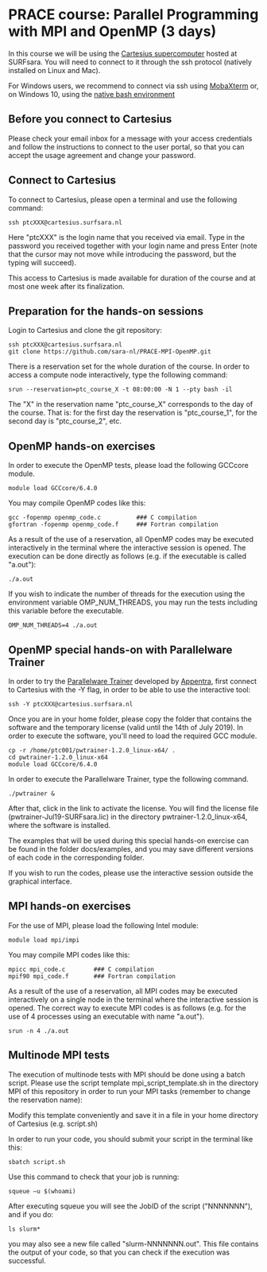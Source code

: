 # PRACE course: Parallel Programming with MPI and OpenMP (3 days)

In this course we will be using the [Cartesius supercomputer](https://userinfo.surfsara.nl/systems/cartesius) hosted at SURFsara. You will need to connect to it through the ssh protocol (natively installed on Linux and Mac).

For Windows users, we recommend to connect via ssh using [MobaXterm](https://mobaxterm.mobatek.net/) or, on Windows 10, using the [native bash environment](https://msdn.microsoft.com/en-us/commandline/wsl/install_guide)

## Before you connect to Cartesius

Please check your email inbox for a message with your access credentials and follow the instructions to connect to the user portal, so that you can accept the usage agreement and change your password.

## Connect to Cartesius

To connect to Cartesius, please open a terminal and use the following command:

    ssh ptcXXX@cartesius.surfsara.nl

Here "ptcXXX" is the login name that you received via email. Type in the password you received together with your login name and press Enter (note that the cursor may not move while introducing the password, but the typing will succeed).

This access to Cartesius is made available for duration of the course and at most one week after its finalization.

## Preparation for the hands-on sessions

Login to Cartesius and clone the git repository:

    ssh ptcXXX@cartesius.surfsara.nl
    git clone https://github.com/sara-nl/PRACE-MPI-OpenMP.git
    
There is a reservation set for the whole duration of the course. In order to access a compute node interactively, type the following command:

    srun --reservation=ptc_course_X -t 08:00:00 -N 1 --pty bash -il
    
The "X" in the reservation name "ptc_course_X" corresponds to the day of the course. That is: for the first day the reservation is "ptc_course_1", for the second day is "ptc_course_2", etc.

## OpenMP hands-on exercises
    
In order to execute the OpenMP tests, please load the following GCCcore module.

    module load GCCcore/6.4.0
    
You may compile OpenMP codes like this:

    gcc -fopenmp openmp_code.c          ### C compilation
    gfortran -fopenmp openmp_code.f     ### Fortran compilation

As a result of the use of a reservation, all OpenMP codes may be executed interactively in the terminal where the interactive session is opened. The execution can be done directly as follows (e.g. if the executable is called "a.out"):

    ./a.out
    
If you wish to indicate the number of threads for the execution using the environment variable OMP_NUM_THREADS, you may run the tests including this variable before the executable.

    OMP_NUM_THREADS=4 ./a.out


## OpenMP special hands-on with Parallelware Trainer

In order to try the [Parallelware Trainer](https://www.appentra.com/products/parallelware-trainer/) developed by [Appentra](https://www.appentra.com), first connect to Cartesius with the -Y flag, in order to be able to use the interactive tool:

    ssh -Y ptcXXX@cartesius.surfsara.nl
    
Once you are in your home folder, please copy the folder that contains the software and the temporary license (valid until the 14th of July 2019). In order to execute the software, you'll need to load the required GCC module.
    
    cp -r /home/ptc001/pwtrainer-1.2.0_linux-x64/ .
    cd pwtrainer-1.2.0_linux-x64
    module load GCCcore/6.4.0
    
In order to execute the Parallelware Trainer, type the following command.
    
    ./pwtrainer &
    
After that, click in the link to activate the license. You will find the license file (pwtrainer-Jul19-SURFsara.lic) in the directory pwtrainer-1.2.0_linux-x64, where the software is installed.

The examples that will be used during this special hands-on exercise can be found in the folder docs/examples, and you may save different versions of each code in the corresponding folder.

If you wish to run the codes, please use the interactive session outside the graphical interface.

## MPI hands-on exercises

For the use of MPI, please load the following Intel module:

    module load mpi/impi
    
You may compile MPI codes like this:

    mpicc mpi_code.c        ### C compilation
    mpif90 mpi_code.f       ### Fortran compilation
    
As a result of the use of a reservation, all MPI codes may be executed interactively on a single node in the terminal where the interactive session is opened. The correct way to execute MPI codes is as follows (e.g. for the use of 4 processes using an executable with name "a.out").

    srun -n 4 ./a.out


## Multinode MPI tests

The execution of multinode tests with MPI should be done using a batch script. Please use the script template mpi_script_template.sh in the directory MPI of this repository in order to run your MPI tasks (remember to change the reservation name):

Modify this template conveniently and save it in a file in your home directory of Cartesius (e.g. script.sh)

In order to run your code, you should submit your script in the terminal like this:

    sbatch script.sh
    
Use this command to check that your job is running:

    squeue –u $(whoami)
   
After executing squeue you will see the JobID of the script ("NNNNNNN"), and if you do:

    ls slurm*

you may also see a new file called "slurm-NNNNNNN.out". This file contains the output of your code, so that you can check if the execution was successful.
